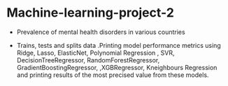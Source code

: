 # Machine-learning-project-2
- Prevalence of mental health disorders in various countries

- Trains, tests and splits data .Printing model performance metrics using Ridge, Lasso, ElasticNet, Polynomial Regression , SVR, DecisionTreeRegressor, RandomForestRegressor, 
  GradientBoostingRegressor, ,XGBRegressor, Kneighbours Regression and printing results of the most precised value from these models.
